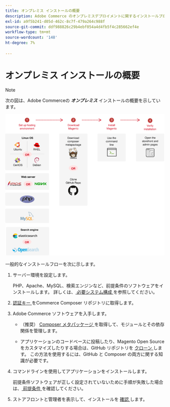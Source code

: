 ```yaml
---
title: オンプレミス インストールの概要
description: Adobe Commerce のオンプレミスデプロイメントに関するインストールプロセスについて説明します。
exl-id: a9f5b241-d05d-462c-8c7f-479a264c988f
source-git-commit: ddf988826c29b4ebf054a4d4fb5f4c285662ef4e
workflow-type: tm+mt
source-wordcount: '148'
ht-degree: 7%

---
```


# オンプレミス インストールの概要

>[!NOTE]
>
>次の図は、Adobe Commerceの _**オンプレミス**_ インストールの概要を示しています。

![ インストールの仕組み ](../assets/installation/install-diagram-24.svg)

一般的なインストールフローを次に示します。

1. サーバー環境を設定します。

   PHP、Apache、MySQL、検索エンジンなど、前提条件のソフトウェアをインストールします。 詳しくは、[ 必要システム構成 ](system-requirements.md) を参照してください。

1. [ 認証キー ](prerequisites/authentication-keys.md) をCommerce Composer リポジトリに取得します。

1. Adobe Commerce ソフトウェアを入手します。

   * （推奨） [Composer メタパッケージ ](composer.md) を取得して、モジュールとその依存関係を管理します。

   * アプリケーションのコードベースに投稿したり、Magento Open Sourceをカスタマイズしたりする場合は、GitHub リポジトリを [ クローン ](https://developer.adobe.com/commerce/contributor/guides/install/clone-repository/) します。 この方法を使用するには、GitHub と Composer の両方に関する知識が必要です。

1. コマンドラインを使用してアプリケーションをインストールします。

   前提条件ソフトウェアが正しく設定されていないために手順が失敗した場合は、[ 前提条件 ](prerequisites/overview.md) を確認してください。

1. ストアフロントと管理者を表示して、インストールを [ 確認 ](next-steps/verify.md) します。
